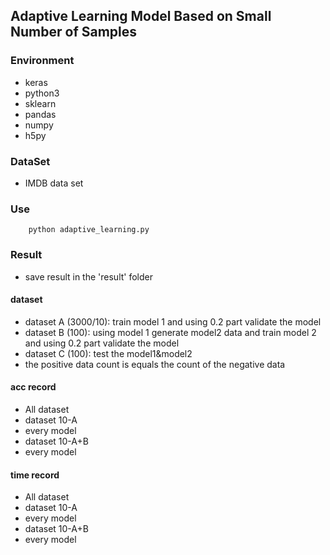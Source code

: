 ## Adaptive Learning Model Based on Small Number of Samples

### Environment
- keras
- python3
- sklearn
- pandas
- numpy
- h5py


### DataSet

- IMDB data set

### Use

```
    python adaptive_learning.py
```

### Result

- save result in the 'result' folder


#### dataset

- dataset A (3000/10): train model 1 and using 0.2 part validate the model
- dataset B (100): using model 1 generate model2 data and train model 2 and using 0.2 part validate the model
- dataset C (100): test the model1&model2
- the positive data count is equals the count of the negative data

#### acc record

- All dataset
- dataset 10-A 
- every model
- dataset 10-A+B
- every model

#### time record

- All dataset
- dataset 10-A 
- every model
- dataset 10-A+B
- every model

